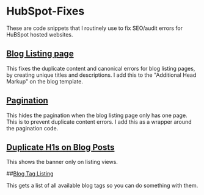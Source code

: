 # HubSpot-Fixes

These are code snippets that I routinely use to fix SEO/audit errors for HuBSpot hosted websites.

## [Blog Listing page](https://github.com/mtabor66/HubSpot-Fixes/blob/main/Duplicate-headers-bloglisting)

This fixes the duplicate content and canonical errors for blog listing pages, by creating unique titles and descriptions.
I add this to the "Additional Head Markup" on the blog template.

## [Pagination](https://github.com/mtabor66/HubSpot-Fixes/blob/main/pagination)

This hides the pagination when the blog listing page only has one page. This is to prevent duplicate content errors.
I add this as a wrapper around the pagination code. 

## [Duplicate H1s on Blog Posts](https://github.com/mtabor66/HubSpot-Fixes/blob/main/blog-banner)

This shows the banner only on listing views.

##[Blog Tag Listing](https://github.com/mtabor66/HubSpot-Fixes/blob/main/blog-tags)

This gets a list of all available blog tags so you can do something with them.
